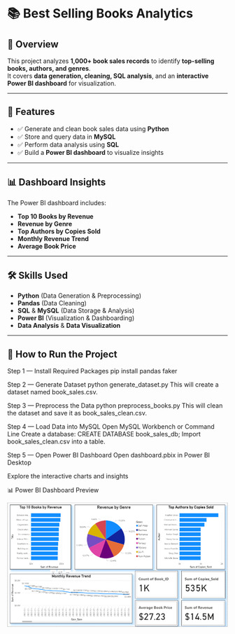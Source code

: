 # 📚 Best Selling Books Analytics

## 📌 Overview
This project analyzes **1,000+ book sales records** to identify **top-selling books, authors, and genres**.  
It covers **data generation, cleaning, SQL analysis**, and an **interactive Power BI dashboard** for visualization.

---

## 🚀 Features
- ✅ Generate and clean book sales data using **Python**
- ✅ Store and query data in **MySQL**
- ✅ Perform data analysis using **SQL**
- ✅ Build a **Power BI dashboard** to visualize insights

---

## 📊 Dashboard Insights
The Power BI dashboard includes:
- **Top 10 Books by Revenue**
- **Revenue by Genre**
- **Top Authors by Copies Sold**
- **Monthly Revenue Trend**
- **Average Book Price**

---

## 🛠️ Skills Used
- **Python** (Data Generation & Preprocessing)
- **Pandas** (Data Cleaning)
- **SQL** & **MySQL** (Data Storage & Analysis)
- **Power BI** (Visualization & Dashboarding)
- **Data Analysis** & **Data Visualization**

---

## 📝 How to Run the Project

Step 1 — Install Required Packages
pip install pandas faker

Step 2 — Generate Dataset
python generate_dataset.py
This will create a dataset named book_sales.csv.

Step 3 — Preprocess the Data
python preprocess_books.py
This will clean the dataset and save it as book_sales_clean.csv.

Step 4 — Load Data into MySQL
Open MySQL Workbench or Command Line
Create a database:
CREATE DATABASE book_sales_db;
Import book_sales_clean.csv into a table.

Step 5 — Open Power BI Dashboard
Open dashboard.pbix in Power BI Desktop

Explore the interactive charts and insights

📊 Power BI Dashboard Preview

<p align="center"> <a href="https://github.com/Suhani6167/Best_Selling_Books_Analytics/blob/main/dashboard_screenshot.png" target="_blank"> <img src="dashboard_screenshot.png" alt="Power BI Dashboard" width="800"> </a> </p>
